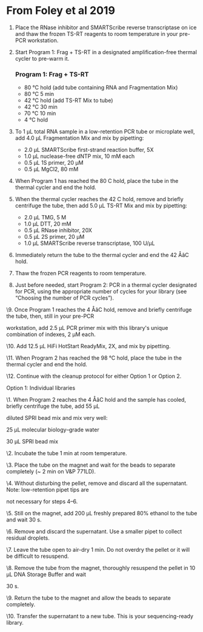 # From Foley et al 2019

1. Place the RNase inhibitor and SMARTScribe reverse transcriptase on ice and thaw the frozen TS-RT reagents to room temperature in your pre-PCR workstation.

2. Start Program 1: Frag + TS-RT in a designated amplification-free thermal cycler to pre-warm it.

	### Program 1: Frag + TS-RT	- 80 °C hold (add tube containing RNA and Fragmentation Mix)	- 80 °C 5 min	- 42 °C hold (add TS-RT Mix to tube)	- 42 °C 30 min	- 70 °C 10 min	- 4 °C hold

3. To 1 μL total RNA sample in a low-retention PCR tube or microplate well, add 4.0 μL Fragmentation Mix and mix by pipetting:

	- 2.0 μL SMARTScribe first-strand reaction buffer, 5X
	- 1.0 μL nuclease-free dNTP mix, 10 mM each
	- 0.5 μL 1S primer, 20 μM
	- 0.5 μL MgCl2, 80 mM

4. When Program 1 has reached the 80 C hold, place the tube in the thermal cycler and end the hold.

5. When the thermal cycler reaches the 42 C hold, remove and briefly centrifuge the tube, then add 5.0 μL TS-RT Mix and mix by pipetting:

	- 2.0 μL TMG, 5 M
	- 1.0 μL DTT, 20 mM
	- 0.5 μL RNase inhibitor, 20X
	- 0.5 μL 2S primer, 20 μM
	- 1.0 μL SMARTScribe reverse transcriptase, 100 U/μL

6. Immediately return the tube to the thermal cycler and end the 42 ÅãC hold.

7. Thaw the frozen PCR reagents to room temperature.

8. Just before needed, start Program 2: PCR in a thermal cycler designated for PCR, using the appropriate number of cycles for your library (see “Choosing the number of PCR cycles”).

\9. Once Program 1 reaches the 4 ÅãC hold, remove and briefly centrifuge the tube, then, still in your pre-PCR

workstation, add 2.5 μL PCR primer mix with this library's unique combination of indexes, 2 μM each.

\10. Add 12.5 μL HiFi HotStart ReadyMix, 2X, and mix by pipetting.

\11. When Program 2 has reached the 98 °C hold, place the tube in the thermal cycler and end the hold.

\12. Continue with the cleanup protocol for either Option 1 or Option 2.

Option 1: Individual libraries

\1. When Program 2 reaches the 4 ÅãC hold and the sample has cooled, briefly centrifuge the tube, add 55 μL

diluted SPRI bead mix and mix very well:

25 μL molecular biology–grade water

30 μL SPRI bead mix

\2. Incubate the tube 1 min at room temperature.

\3. Place the tube on the magnet and wait for the beads to separate completely (~ 2 min on V&P 771LD).

\4. Without disturbing the pellet, remove and discard all the supernatant. Note: low-retention pipet tips are

not necessary for steps 4–6.

\5. Still on the magnet, add 200 μL freshly prepared 80% ethanol to the tube and wait 30 s.

\6. Remove and discard the supernatant. Use a smaller pipet to collect residual droplets.

\7. Leave the tube open to air-dry 1 min. Do not overdry the pellet or it will be difficult to resuspend.

\8. Remove the tube from the magnet, thoroughly resuspend the pellet in 10 μL DNA Storage Buffer and wait

30 s.

\9. Return the tube to the magnet and allow the beads to separate completely.

\10. Transfer the supernatant to a new tube. This is your sequencing-ready library.